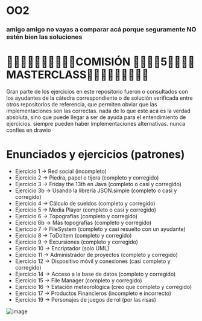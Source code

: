 # OO2

### amigo amigo no vayas a comparar acá porque seguramente NO estén bien las soluciones

# 🤠🤠🤠🤠🤠🤠🤠🤠🤠🤠COMISIÓN 🤝🤝🤝🤝5🤝🤝🤝🤝MASTERCLASS💋💋💋💋💋💋💋💋💋
Gran parte de los ejercicios en este repositorio fueron o consultados con los ayudantes de la cátedra correspondiente o de solución verificada entre otros repositorios de referencia, que permiten obviar que las implementaciones son las correctas.
nada de lo que esté acá es la verdad absoluta, sino que puede llegar a ser de ayuda para el entendimiento de ejercicios. siempre pueden haber implementaciones alternativas.
nunca confíes en drawio

# Enunciados y ejercicios (patrones)
- Ejercicio 1 -> Red social (incompleto)
- Ejercicio 2 -> Piedra, papel o tijera (completo y corregido)
- Ejercicio 3 -> Friday the 13th en Java (completo o casi y corregido)
- Ejercicio 3b -> Usando la librería JSON.simple (completo o casi y corregido)
- Ejercicio 4 -> Cálculo de sueldos (completo y corregido)
- Ejercicio 5 -> Media Player (completo o casi y corregido)
- Ejercicio 6 -> Topografías (completo y corregido)
- Ejercicio 6b -> Más topografías (completo y corregido)
- Ejericcio 7 -> FileSystem (completo y casi resuelto con un ayudante)
- Ejercicio 8 -> ToDoItem (completo y corregido)
- Ejercicio 9 -> Excursiones (completo y corregido)
- Ejercicio 10 -> Encriptador (solo UML)
- Ejercicio 11 -> Administrador de proyectos (completo y corregido)
- Ejercicio 12 -> Dispositivo móvil y conexiones (casi completo y corregido)
- Ejercicio 14 -> Acceso a la base de datos (completo y corregido)
- Ejercicio 15 -> File Manager (completo y corregido)
- Ejercicio 16 -> Estación meteorológica (creo que completo y corregido)
- Ejercicio 17 -> Productos Financieros (incompleto e incorrecto)
- Ejercicio 19 -> Personajes de juegos de rol (por las risas)

![image](https://github.com/fvenegasn/OO2/assets/102123565/ee78d732-1e01-4600-b81b-07060210a508)
